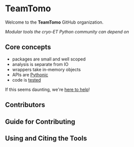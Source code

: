 # TeamTomo

Welcome to the **TeamTomo** GitHub organization.

*Modular tools the cryo-ET Python community can depend on*

## Core concepts

- packages are small and well scoped
- analysis is separate from IO
- wrappers take in-memory objects
- APIs are [Pythonic](https://peps.python.org/pep-0020/)
- code is [tested](https://docs.pytest.org/en/7.1.x/)

If this seems daunting, we're [here to help](https://forum.image.sc/)!

## Contributors

## Guide for Contributing


## Using and Citing the Tools
